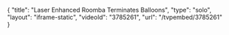 {
    "title": "Laser Enhanced Roomba Terminates Balloons",
    "type": "solo",
    "layout": "iframe-static",
    "videoId": "3785261",
    "url": "\/tvpembed\/3785261"
}